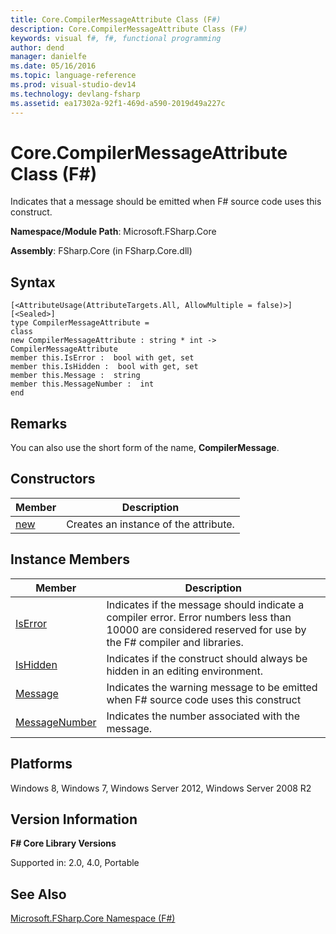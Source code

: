 ```yaml
---
title: Core.CompilerMessageAttribute Class (F#)
description: Core.CompilerMessageAttribute Class (F#)
keywords: visual f#, f#, functional programming
author: dend
manager: danielfe
ms.date: 05/16/2016
ms.topic: language-reference
ms.prod: visual-studio-dev14
ms.technology: devlang-fsharp
ms.assetid: ea17302a-92f1-469d-a590-2019d49a227c 
---
```


# Core.CompilerMessageAttribute Class (F#)

Indicates that a message should be emitted when F# source code uses this construct.

**Namespace/Module Path**: Microsoft.FSharp.Core

**Assembly**: FSharp.Core (in FSharp.Core.dll)


## Syntax

```
[<AttributeUsage(AttributeTargets.All, AllowMultiple = false)>]
[<Sealed>]
type CompilerMessageAttribute =
class
new CompilerMessageAttribute : string * int -> CompilerMessageAttribute
member this.IsError :  bool with get, set
member this.IsHidden :  bool with get, set
member this.Message :  string
member this.MessageNumber :  int
end
```

## Remarks
You can also use the short form of the name, **CompilerMessage**.


## Constructors


|Member|Description|
|------|-----------|
|[new](https://msdn.microsoft.com/library/93b9e5bf-35e9-4ce7-b8d6-1480a360ffec)|Creates an instance of the attribute.|

## Instance Members


|Member|Description|
|------|-----------|
|[IsError](https://msdn.microsoft.com/library/995cbc3a-5756-442a-884c-70757ab03d2d)|Indicates if the message should indicate a compiler error. Error numbers less than 10000 are considered reserved for use by the F# compiler and libraries.|
|[IsHidden](https://msdn.microsoft.com/library/968e521d-05b8-479c-bf61-9f32a4b42ef7)|Indicates if the construct should always be hidden in an editing environment.|
|[Message](https://msdn.microsoft.com/library/6ad3d2b4-06f6-43dd-a943-ef2685da22aa)|Indicates the warning message to be emitted when F# source code uses this construct|
|[MessageNumber](https://msdn.microsoft.com/library/27af826a-cf8e-4d44-a81b-82b7639b0206)|Indicates the number associated with the message.|

## Platforms
Windows 8, Windows 7, Windows Server 2012, Windows Server 2008 R2


## Version Information
**F# Core Library Versions**

Supported in: 2.0, 4.0, Portable




## See Also
[Microsoft.FSharp.Core Namespace &#40;F&#35;&#41;](Microsoft.FSharp.Core-Namespace-%5BFSharp%5D.md)

